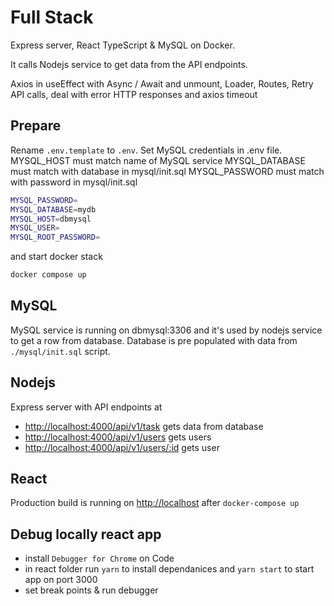 # Full Stack

Express server, React TypeScript & MySQL on Docker. 

It calls Nodejs service to get data from the API endpoints.

Axios in useEffect with Async / Await and unmount, Loader, Routes, Retry API calls, deal with error HTTP responses and axios timeout

## Prepare

Rename `.env.template` to `.env`. Set MySQL credentials in .env file. 
MYSQL_HOST must match name of MySQL service
MYSQL_DATABASE must match with database in mysql/init.sql MYSQL_PASSWORD must match with password in mysql/init.sql

```sh
MYSQL_PASSWORD=
MYSQL_DATABASE=mydb
MYSQL_HOST=dbmysql
MYSQL_USER=
MYSQL_ROOT_PASSWORD=
```

and start docker stack

```sh
docker compose up
```

## MySQL

MySQL service is running on dbmysql:3306 and it's used by nodejs service to get a row from database. Database is pre populated with data from `./mysql/init.sql` script.

## Nodejs

Express server with API endpoints at 
- <http://localhost:4000/api/v1/task> gets data from database
- <http://localhost:4000/api/v1/users> gets users
- <http://localhost:4000/api/v1/users/:id> gets user

## React

Production build is running on <http://localhost> after `docker-compose up` 

## Debug locally react app

- install `Debugger for Chrome` on Code
- in react folder run `yarn` to install dependanices and `yarn start` to start app on port 3000
- set break points & run debugger
